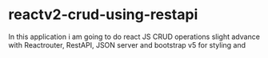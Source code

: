 # reactv2-crud-using-restapi
In this application i am going to do react JS CRUD operations slight advance with Reactrouter, RestAPI, JSON server and bootstrap v5 for styling and 
